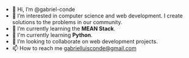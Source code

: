 - 👋 Hi, I’m @gabriel-conde
- 👀 I’m interested in computer science and web development. I create solutions to the problems in our community.
- 🌱 I’m currently learning the **MEAN Stack**.
- 🐍 I'm currently learning **Python**.
- 💞️ I’m looking to collaborate on web development projects.
- 📫 How to reach me gabrielluisconde@gmail.com

<!---
gabriel-conde/gabriel-conde is a ✨ special ✨ repository because its `README.md` (this file) appears on your GitHub profile.
You can click the Preview link to take a look at your changes.
--->
